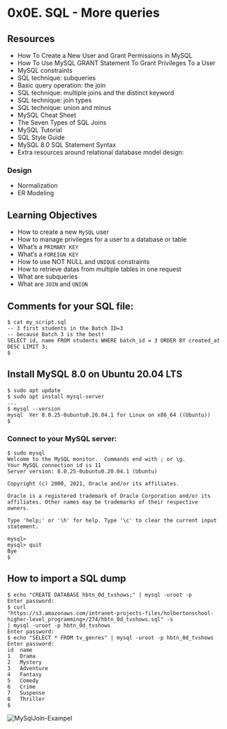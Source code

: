 # 0x0E. SQL - More queries

## Resources
* How To Create a New User and Grant Permissions in MySQL
* How To Use MySQL GRANT Statement To Grant Privileges To a User
* MySQL constraints
* SQL technique: subqueries
* Basic query operation: the join
* SQL technique: multiple joins and the distinct keyword
* SQL technique: join types
* SQL technique: union and minus
* MySQL Cheat Sheet
* The Seven Types of SQL Joins
* MySQL Tutorial
* SQL Style Guide
* MySQL 8.0 SQL Statement Syntax
* Extra resources around relational database model design:

### Design
* Normalization
* ER Modeling

## Learning Objectives
* How to create a new ```MySQL``` user
* How to manage privileges for a user to a database or table
* What’s a ```PRIMARY KEY```
* What’s a ```FOREIGN KEY```
* How to use NOT NULL and ```UNIQUE``` constraints
* How to retrieve datas from multiple tables in one request
* What are subqueries
* What are ```JOIN``` and ```UNION```

## Comments for your SQL file:
```
$ cat my_script.sql
-- 3 first students in the Batch ID=3
-- because Batch 3 is the best!
SELECT id, name FROM students WHERE batch_id = 3 ORDER BY created_at DESC LIMIT 3;
$

```
## Install MySQL 8.0 on Ubuntu 20.04 LTS
```
$ sudo apt update
$ sudo apt install mysql-server
...
$ mysql --version
mysql  Ver 8.0.25-0ubuntu0.20.04.1 for Linux on x86_64 ((Ubuntu))
$
```

### Connect to your MySQL server:
```
$ sudo mysql
Welcome to the MySQL monitor.  Commands end with ; or \g.
Your MySQL connection id is 11
Server version: 8.0.25-0ubuntu0.20.04.1 (Ubuntu)

Copyright (c) 2000, 2021, Oracle and/or its affiliates.

Oracle is a registered trademark of Oracle Corporation and/or its
affiliates. Other names may be trademarks of their respective
owners.

Type 'help;' or '\h' for help. Type '\c' to clear the current input statement.

mysql>
mysql> quit
Bye
$
```

## How to import a SQL dump
```
$ echo "CREATE DATABASE hbtn_0d_tvshows;" | mysql -uroot -p
Enter password: 
$ curl
"https://s3.amazonaws.com/intranet-projects-files/holbertonschool-higher-level_programming+/274/hbtn_0d_tvshows.sql" -s
| mysql -uroot -p hbtn_0d_tvshows
Enter password: 
$ echo "SELECT * FROM tv_genres" | mysql -uroot -p hbtn_0d_tvshows
Enter password: 
id  name
1   Drama
2   Mystery
3   Adventure
4   Fantasy
5   Comedy
6   Crime
7   Suspense
8   Thriller
$
```

![MySqlJoin-Exampel](/image.png)


